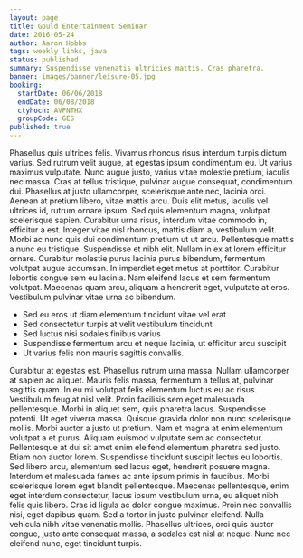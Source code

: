 ```yaml
---
layout: page
title: Gould Entertainment Seminar
date: 2016-05-24
author: Aaron Hobbs
tags: weekly links, java
status: published
summary: Suspendisse venenatis ultricies mattis. Cras pharetra.
banner: images/banner/leisure-05.jpg
booking:
  startDate: 06/06/2018
  endDate: 06/08/2018
  ctyhocn: AVPNTHX
  groupCode: GES
published: true
---
```

Phasellus quis ultrices felis. Vivamus rhoncus risus interdum turpis dictum varius. Sed rutrum velit augue, at egestas ipsum condimentum eu. Ut varius maximus vulputate. Nunc augue justo, varius vitae molestie pretium, iaculis nec massa. Cras at tellus tristique, pulvinar augue consequat, condimentum dui. Phasellus at justo ullamcorper, scelerisque ante nec, lacinia orci. Aenean at pretium libero, vitae mattis arcu. Duis elit metus, iaculis vel ultrices id, rutrum ornare ipsum. Sed quis elementum magna, volutpat scelerisque sapien.
Curabitur urna risus, interdum vitae commodo in, efficitur a est. Integer vitae nisl rhoncus, mattis diam a, vestibulum velit. Morbi ac nunc quis dui condimentum pretium ut ut arcu. Pellentesque mattis a nunc eu tristique. Suspendisse et nibh elit. Nullam in ex at lorem efficitur ornare. Curabitur molestie purus lacinia purus bibendum, fermentum volutpat augue accumsan. In imperdiet eget metus at porttitor. Curabitur lobortis congue sem eu lacinia. Nam eleifend lacus et sem fermentum volutpat. Maecenas quam arcu, aliquam a hendrerit eget, vulputate at eros. Vestibulum pulvinar vitae urna ac bibendum.

* Sed eu eros ut diam elementum tincidunt vitae vel erat
* Sed consectetur turpis at velit vestibulum tincidunt
* Sed luctus nisi sodales finibus varius
* Suspendisse fermentum arcu et neque lacinia, ut efficitur arcu suscipit
* Ut varius felis non mauris sagittis convallis.

Curabitur at egestas est. Phasellus rutrum urna massa. Nullam ullamcorper at sapien ac aliquet. Mauris felis massa, fermentum a tellus at, pulvinar sagittis quam. In eu mi volutpat felis elementum luctus eu ac risus. Vestibulum feugiat nisl velit. Proin facilisis sem eget malesuada pellentesque. Morbi in aliquet sem, quis pharetra lacus. Suspendisse potenti. Ut eget viverra massa. Quisque gravida dolor non nunc scelerisque mollis.
Morbi auctor a justo ut pretium. Nam et magna at enim elementum volutpat a et purus. Aliquam euismod vulputate sem ac consectetur. Pellentesque at dui sit amet enim eleifend elementum pharetra sed justo. Etiam non auctor lorem. Suspendisse tincidunt suscipit lectus eu lobortis. Sed libero arcu, elementum sed lacus eget, hendrerit posuere magna. Interdum et malesuada fames ac ante ipsum primis in faucibus. Morbi scelerisque lorem eget blandit pellentesque. Maecenas pellentesque, enim eget interdum consectetur, lacus ipsum vestibulum urna, eu aliquet nibh felis quis libero. Cras id ligula ac dolor congue maximus. Proin nec convallis nisi, eget dapibus quam. Sed a tortor in justo pulvinar eleifend. Nulla vehicula nibh vitae venenatis mollis. Phasellus ultrices, orci quis auctor congue, justo ante consequat massa, a sodales est nisl at neque. Nunc nec eleifend nunc, eget tincidunt turpis.
